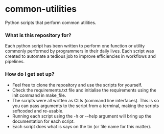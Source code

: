 # common-utilities
Python scripts that perform common utilities.

### What is this repository for? ###
Each python script has been written to perform one function or utility commonly performed by programmers in their daily lives.
Each script was created to automate a tedious job to improve efficiencies in workflows and pipelines.

### How do I get set up? ###
* Feel free to clone the repository and use the scripts for yourself.
* Check the requirements.txt file and initialise the requirements using the init command in make_file.
* The scripts were all written as CLIs (command line interfaces).
This is so you can pass arguments to the script from a terminal, making the scripts softcoded and re-usable.
* Running each script using the -h or --help argument will bring up the documentation for each script.
* Each script does what is says on the tin (or file name for this matter).
